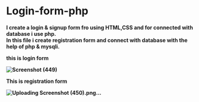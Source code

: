 # Login-form-php
<b>I create a login &amp; signup form fro using HTML,CSS and for connected with database i use php.<b></br>
<b>In this file i create registration form and connect with database with the help of php & mysqli.<b></br>

<h><b>this is login form<b></h>

![Screenshot (449)](https://github.com/mirkashi/Login-form-php/assets/138784444/1e870ff6-4ab6-4a42-ad5e-15c8877422bf)

<h><b>This is registration form<b></h>


![Uploading Screenshot (450).png…]()
